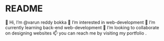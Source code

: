 # README
👋 Hi, I’m @varun reddy bokka
👀 I’m interested in web-development
🌱 I’m currently learning back-end web-development
💞️ I’m looking to collaborate on designing websites
📫 you can reach me by visiting my portfolio .
